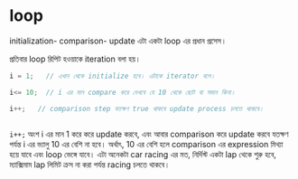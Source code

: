 # loop

initialization- comparison- update এটা একটা loop এর প্রধান প্রসেস।&#x20;

প্রতিবার loop রিপিট হওয়াকে iteration বলা হয়।&#x20;

```c
i = 1;   // এখান থেকে initialize হবে। এটাকে iterator বলে।

i<= 10;  // i এর মান compare করে দেখবে যে 10 থেকে ছোট বা সমান কিনা।

i++;   // comparison step যতক্ষণ true থাকবে update process চলতে থাকবে।
  
```

&#x20;`i++;` অংশ i এর মান 1 করে করে update করবে, এবং আবার comparison করে update করবে যতক্ষণ পর্যন্ত i এর ভ্যালু 10 এর বেশি না হবে। অর্থাৎ, 10 এর বেশি হলে comparison এর expression মিথ্যা হয়ে যাবে এবং loop ভেঙ্গে যাবে। এটা অনেকটা car racing এর মত, নির্দিস্ট একটা lap থেকে শুরু হবে,  ম্যাক্সিমাম lap লিমিট ক্রস না করা পর্যন্ত racing চলতে থাকবে।
